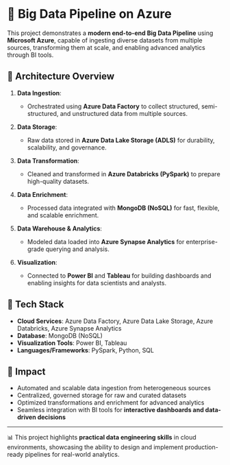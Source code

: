 # 🚀 Big Data Pipeline on Azure  

This project demonstrates a **modern end-to-end Big Data Pipeline** using **Microsoft Azure**, capable of ingesting diverse datasets from multiple sources, transforming them at scale, and enabling advanced analytics through BI tools.  

## 🔹 Architecture Overview  
1. **Data Ingestion**:  
   - Orchestrated using **Azure Data Factory** to collect structured, semi-structured, and unstructured data from multiple sources.  

2. **Data Storage**:  
   - Raw data stored in **Azure Data Lake Storage (ADLS)** for durability, scalability, and governance.  

3. **Data Transformation**:  
   - Cleaned and transformed in **Azure Databricks (PySpark)** to prepare high-quality datasets.  

4. **Data Enrichment**:  
   - Processed data integrated with **MongoDB (NoSQL)** for fast, flexible, and scalable enrichment.  

5. **Data Warehouse & Analytics**:  
   - Modeled data loaded into **Azure Synapse Analytics** for enterprise-grade querying and analysis.  

6. **Visualization**:  
   - Connected to **Power BI** and **Tableau** for building dashboards and enabling insights for data scientists and analysts.  

## 🔹 Tech Stack  
- **Cloud Services**: Azure Data Factory, Azure Data Lake Storage, Azure Databricks, Azure Synapse Analytics  
- **Database**: MongoDB (NoSQL)  
- **Visualization Tools**: Power BI, Tableau  
- **Languages/Frameworks**: PySpark, Python, SQL  

## 🔹 Impact  
- Automated and scalable data ingestion from heterogeneous sources  
- Centralized, governed storage for raw and curated datasets  
- Optimized transformations and enrichment for advanced analytics  
- Seamless integration with BI tools for **interactive dashboards and data-driven decisions**  

---

📊 This project highlights **practical data engineering skills** in cloud environments, showcasing the ability to design and implement production-ready pipelines for real-world analytics.  
